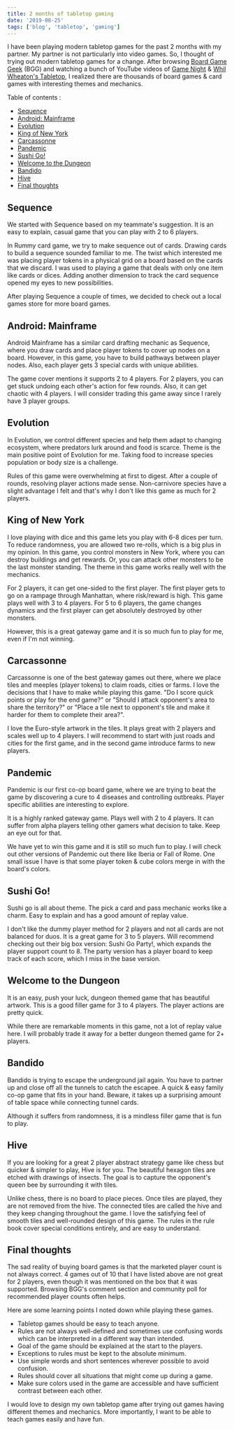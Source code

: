 ```yaml
---
title: 2 months of tabletop gaming
date: '2019-08-25'
tags: ['blog', 'tabletop', 'gaming']
---
```

I have been playing modern tabletop games for the past 2 months with my partner. My partner is not particularly into video games. 
So, I thought of trying out modern tabletop games for a change. After browsing [Board Game Geek](https://boardgamegeek.com/) (BGG) and 
watching a bunch of YouTube videos of [Game Night](https://www.youtube.com/user/boardgamegeektv/playlists) & 
[Whil Wheaton's Tabletop](https://www.youtube.com/playlist?list=PL7atuZxmT956cWFGxqSyRdn6GWhBxiAwE), I realized there are thousands 
of board games & card games with interesting themes and mechanics. 

Table of contents :
- [Sequence](#heading-sequence)
- [Android: Mainframe](#heading-android-mainframe)
- [Evolution](#heading-evolution)
- [King of New York](#heading-king-of-new-york)
- [Carcassonne](#heading-carcassonne)
- [Pandemic](#heading-pandemic)
- [Sushi Go!](#heading-sushi-go)
- [Welcome to the Dungeon](#heading-welcome-to-the-dungeon)
- [Bandido](#heading-bandido)
- [Hive](#heading-hive)
- [Final thoughts](#heading-final-thoughts)

## Sequence
We started with Sequence based on my teammate's suggestion.
It is an easy to explain, casual game that you can play with 2 to 6 players. 

In Rummy card game, we try to make sequence out of cards. Drawing cards to build a sequence sounded familiar to me. 
The twist which interested me was placing player tokens in a physical grid on a board based on the cards that we discard.
I was used to playing a game that deals with only one item like cards or dices.
Adding another dimension to track the card sequence opened my eyes to new possibilities.

After playing Sequence a couple of times, we decided to check out a local games store for more board games.

## Android: Mainframe
Android Mainframe has a similar card drafting mechanic as Sequence, where you draw cards and place player tokens to cover up nodes on a board. 
However, in this game, you have to build pathways between player nodes. Also, each player gets 3 special cards with unique abilities. 

The game cover mentions it supports 2 to 4 players. For 2 players, you can get stuck undoing each other's action for few rounds. 
Also, it can get chaotic with 4 players. I will consider trading this game away since I rarely have 3 player groups.

## Evolution
In Evolution, we control different species and help them adapt to changing ecosystem, where predators lurk around and food is scarce.
Theme is the main positive point of Evolution for me. Taking food to increase species population or body size is a challenge. 

Rules of this game were overwhelming at first to digest. After a couple of rounds, resolving player actions made sense. 
Non-carnivore species have a slight advantage I felt and that's why I don't like this game as much for 2 players.

## King of New York
I love playing with dice and this game lets you play with 6-8 dices per turn. 
To reduce randomness, you are allowed two re-rolls, which is a big plus in my opinion. 
In this game, you control monsters in New York, where you can destroy buildings and get rewards. 
Or, you can attack other monsters to be the last monster standing. The theme in this game works really well with the mechanics.

For 2 players, it can get one-sided to the first player. 
The first player gets to go on a rampage through Manhattan, where risk/reward is high. 
This game plays well with 3 to 4 players. 
For 5 to 6 players, the game changes dynamics and the first player can get absolutely destroyed by other monsters.

However, this is a great gateway game and it is so much fun to play for me, even if I'm not winning.

## Carcassonne
Carcassonne is one of the best gateway games out there, where we place tiles and meeples (player tokens) to claim roads, cities or farms. 
I love the decisions that I have to make while playing this game. "Do I score quick points or play for the end game?" or 
"Should I attack opponent's area to share the territory?" or "Place a tile next to opponent's tile and make it harder for them to complete their area?". 

I love the Euro-style artwork in the tiles. It plays great with 2 players and scales well up to 4 players. 
I will recommend to start with just roads and cities for the first game, and in the second game introduce farms to new players.

## Pandemic
Pandemic is our first co-op board game, where we are trying to beat the game by discovering a cure to 4 diseases and controlling outbreaks. 
Player specific abilities are interesting to explore.

It is a highly ranked gateway game. Plays well with 2 to 4 players. 
It can suffer from alpha players telling other gamers what decision to take. 
Keep an eye out for that. 

We have yet to win this game and it is still so much fun to play. 
I will check out other versions of Pandemic out there like Iberia or Fall of Rome. 
One small issue I have is that some player token & cube colors merge in with the board's colors.

## Sushi Go!
Sushi go is all about theme. The pick a card and pass mechanic works like a charm. 
Easy to explain and has a good amount of replay value.

I don't like the dummy player method for 2 players and not all cards are not balanced for duos. 
It is a great game for 3 to 5 players. 
Will recommend checking out their big box version: Sushi Go Party!, which expands the player support count to 8. 
The party version has a player board to keep track of each score, which I miss in the base version.

## Welcome to the Dungeon
It is an easy, push your luck, dungeon themed game that has beautiful artwork. 
This is a good filler game for 3 to 4 players. The player actions are pretty quick.

While there are remarkable moments in this game, not a lot of replay value here.
I will probably trade it away for a better dungeon themed game for 2+ players.

## Bandido
Bandido is trying to escape the underground jail again. You have to partner up and close off all the tunnels to catch the escapee.
A quick & easy family co-op game that fits in your hand. Beware, it takes up a surprising amount of table space while connecting tunnel cards.

Although it suffers from randomness, it is a mindless filler game that is fun to play.

## Hive
If you are looking for a great 2 player abstract strategy game like chess but quicker & simpler to play, Hive is for you. 
The beautiful hexagon tiles are etched with drawings of insects. The goal is to capture the opponent's queen bee by surrounding it with tiles.

Unlike chess, there is no board to place pieces. Once tiles are played, they are not removed from the hive. 
The connected tiles are called the hive and they keep changing throughout the game. 
I love the satisfying feel of smooth tiles and well-rounded design of this game. 
The rules in the rule book cover special conditions entirely, and are easy to understand.

## Final thoughts
The sad reality of buying board games is that the marketed player count is not always correct. 
4 games out of 10 that I have listed above are not great for 2 players, even though it was mentioned on the box that it was supported. 
Browsing BGG's comment section and community poll for recommended player counts often helps.

Here are some learning points I noted down while playing these games.
* Tabletop games should be easy to teach anyone.
* Rules are not always well-defined and sometimes use confusing words which can be interpreted in a different way than intended.
* Goal of the game should be explained at the start to the players.
* Exceptions to rules must be kept to the absolute minimum.
* Use simple words and short sentences wherever possible to avoid confusion.
* Rules should cover all situations that might come up during a game.
* Make sure colors used in the game are accessible and have sufficient contrast between each other.

I would love to design my own tabletop game after trying out games having different themes and mechanics. 
More importantly, I want to be able to teach games easily and have fun.